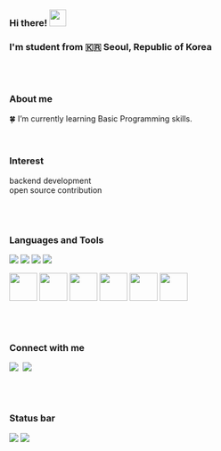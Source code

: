 <!--
**hbin007/hbin007** is a ✨ _special_ ✨ repository because its `README.md` (this file) appears on your GitHub profile.

Here are some ideas to get you started:

- 🔭 I’m currently working on ...
- 🌱 I’m currently learning ...
- 👯 I’m looking to collaborate on ...
- 🤔 I’m looking for help with ...
- 💬 Ask me about ...
- 📫 How to reach me: ...
- 😄 Pronouns: ...
- ⚡ Fun fact: ...
-->

### Hi there! <img src="https://raw.githubusercontent.com/MartinHeinz/MartinHeinz/master/wave.gif" width="30px">

### I'm student from :kr: Seoul, Republic of Korea 

<br><br>

### About me

:four_leaf_clover: I’m currently learning Basic Programming skills.<br/>
<br/><br/>

### Interest

backend development <br/>
open source contribution <br/>

<br/><br/>
 
<!-- ### Latest Projects

<br/><br/> -->

### Languages and Tools

<p>
<!-- <img alt="React" src="https://img.shields.io/badge/-React-45b8d8?style=flat-square&logo=react&logoColor=white" /> -->
<img src="https://img.shields.io/badge/HTML5-E34F26?&style=flat-square&logo=html5&logoColor=white"/> 
<img src="https://img.shields.io/badge/CSS3-1572B6?style=flat-square&logo=css3&logoColor=white" /> 
<img src="https://img.shields.io/badge/JavaScript-323330?style=flat-square&logo=javascript&logoColor=F7DF1E" />
<img src="https://img.shields.io/badge/Python-3766AB?style=flat-square&logo=Python&logoColor=white"/> 
<!-- <img src="https://img.shields.io/badge/Flask-000000?style=flat-square&logo=flask&logoColor=white"/> -->
</p>

<p>
<img src="https://cdn.jsdelivr.net/gh/devicons/devicon/icons/html5/html5-original-wordmark.svg" width="50" height="50"/>
<img src="https://cdn.jsdelivr.net/gh/devicons/devicon/icons/css3/css3-original-wordmark.svg" width="50" height="50"/>
<img src="https://cdn.jsdelivr.net/gh/devicons/devicon/icons/javascript/javascript-original.svg" width="50" height="50"/>
<!-- <img src="https://cdn.jsdelivr.net/gh/devicons/devicon/icons/react/react-original-wordmark.svg" width="50" height="50"/>
<img src="https://cdn.jsdelivr.net/gh/devicons/devicon/icons/jest/jest-plain.svg" width="50" height="50"/> -->
<img src="https://cdn.jsdelivr.net/gh/devicons/devicon/icons/python/python-original-wordmark.svg" width="50" height="50"/>
<!-- <img src="https://cdn.jsdelivr.net/gh/devicons/devicon/icons/flask/flask-original-wordmark.svg" width="50" height="50"/> -->
<img src="https://cdn.jsdelivr.net/gh/devicons/devicon/icons/java/java-original-wordmark.svg" width="50" height="50"/>
<!-- <img src="https://cdn.jsdelivr.net/gh/devicons/devicon/icons/spring/spring-original-wordmark.svg" width="50" height="50"/> -->
<img src="https://cdn.jsdelivr.net/gh/devicons/devicon/icons/vscode/vscode-original-wordmark.svg" width="50" height="50"/>
</p>
<br/><br/>

### Connect with me

<p>
<a href="mailto:rlawnsxo0072@gmail.com"><img src="https://img.shields.io/badge/Gmail-D14836?style=for-the-badge&logo=gmail&logoColor=white"/></a>&nbsp
<a href="링크걸_주소"><img src="https://img.shields.io/badge/Velog-20C997?style=for-the-badge&logo=Velog&logoColor=white"/></a>&nbsp

</p>
<br/><br/>

### Status bar
  <img src="https://github-readme-stats.vercel.app/api?username=hbin007&layout=compact&show_icons=true&theme=vue&hide_border=true" />
  <img src="https://github-readme-stats.vercel.app/api/top-langs/?username=hbin007&layout=compact&theme=vue&hide_border=true" />
